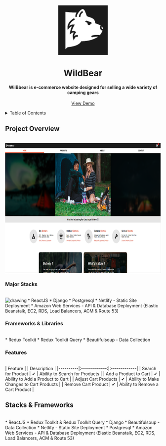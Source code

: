 <br />
<div align="center">
   <img src="logo.PNG" alt="Logo" width="160" height="160">

  <h1 align="center">WildBear</h1>
  <h4 align="center">WilBbear is e-commerce website designed for selling a wide variety of camping gears</h4>

  <p align="center">
    <a href="https://www.wildbear-shop.com/">View Demo</a>
  </p>
</div>

<!-- TABLE OF CONTENTS -->
<details>
  <summary>Table of Contents</summary>
  <ol>
    <li>
      <a href="#project-overview">Project Overview</a>
      <ul>
        <li><a href="#major-stacks">Major Stacks</a></li>
        <li><a href="#frameworks--libraries">Frameworks and Libraries</a></li>
        <li><a href="#features">Features</a></li>
      </ul>
    </li>
  </ol>
</details>

## Project Overview
<br />
<div align="center">
  <img src="wildbear.PNG" alt="wildbear" width="800" height="420">
</div>

### Major Stacks
<br />
<img src="https://user-images.githubusercontent.com/105224348/212034071-144f9f12-9401-4c8d-9724-410469da2637.png" alt="drawing" width="60">
* ReactJS
* Django
* Postgresql
* Netlify - Static Site Deployment
* Amazon Web Services - API & Database Deployment (Elastic Beanstalk, EC2, RDS, Load Balancers, ACM & Route 53)

### Frameworks & Libraries
<br />
* Redux Toolkit 
* Redux Toolkit Query
* Beautifulsoup - Data Collection

### Features
<br />
| Feature  | | Description  |
|----------|:-------------:|:-------------|
| Search for Product | &#10004; | Ability to Search for Products |
| Add a Product to Cart | &#10004; | Ability to Add a Product to Cart |
| Adjust Cart Products | &#10004; | Ability to Make Changes to Cart Products |
| Remove Cart Product | &#10004; | Ability to Remove a Cart Product |

## Stacks & Frameworks
<br />
* ReactJS
* Redux Toolkit & Redux Toolkit Query
* Django
* Beautifulsoup - Data Collection
* Netlify - Static Site Deployment
* Postgresql
* Amazon Web Services - API & Database Deployment (Elastic Beanstalk, EC2, RDS, Load Balancers, ACM & Route 53)



